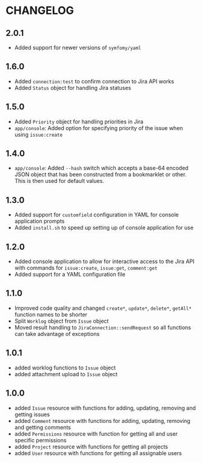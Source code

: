 CHANGELOG
=========

2.0.1
-----
  * Added support for newer versions of `symfomy/yaml`

1.6.0
-----
  * Added `connection:test` to confirm connection to Jira API works
  * Added `Status` object for handling Jira statuses

1.5.0
-----
  * Added `Priority` object for handling priorities in Jira
  * `app/console`: Added option for specifying priority of the issue when using `issue:create`

1.4.0
-----

 * `app/console`: Added `--hash` switch which accepts a base-64 encoded JSON object
   that has been constructed from a bookmarklet or other. This is
   then used for default values.

1.3.0
-----

 * Added support for `customfield` configuration in YAML for console application prompts
 * Added `install.sh` to speed up setting up of console application for use

1.2.0
-----

 * Added console application to allow for interactive access to the Jira API with
   commands for `issue:create`, `issue:get`, `comment:get`
 * Added support for a YAML configuration file

1.1.0
-----

 * Improved code quality and changed `create*`, `update*`, `delete*`, `getAll*` function names to be shorter
 * Split `Worklog` object from `Issue` object
 * Moved result handling to `JiraConnection::sendRequest` so all functions can take advantage of exceptions

1.0.1
-----

 * added worklog functions to `Issue` object
 * added attachment upload to `Issue` object

1.0.0
-----

 * added `Issue` resource with functions for adding, updating, removing and getting issues
 * added `Comment` resource with functions for adding, updating, removing and getting comments
 * added `Permissions` resource with function for getting all and user specific permissions
 * added `Project` resource with functions for getting all projects
 * added `User` resource with functions for getting all assignable users
